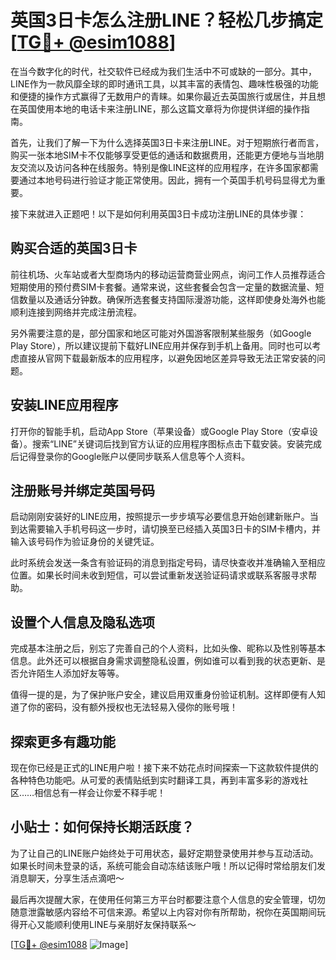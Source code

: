 # 英国3日卡怎么注册LINE？轻松几步搞定[[TG💪+ @esim1088](https://t.me/s/esim1088)]

在当今数字化的时代，社交软件已经成为我们生活中不可或缺的一部分。其中，LINE作为一款风靡全球的即时通讯工具，以其丰富的表情包、趣味性极强的功能和便捷的操作方式赢得了无数用户的青睐。如果你最近去英国旅行或居住，并且想在英国使用本地的电话卡来注册LINE，那么这篇文章将为你提供详细的操作指南。

首先，让我们了解一下为什么选择英国3日卡来注册LINE。对于短期旅行者而言，购买一张本地SIM卡不仅能够享受更低的通话和数据费用，还能更方便地与当地朋友交流以及访问各种在线服务。特别是像LINE这样的应用程序，在许多国家都需要通过本地号码进行验证才能正常使用。因此，拥有一个英国手机号码显得尤为重要。

接下来就进入正题吧！以下是如何利用英国3日卡成功注册LINE的具体步骤：

## 购买合适的英国3日卡

前往机场、火车站或者大型商场内的移动运营商营业网点，询问工作人员推荐适合短期使用的预付费SIM卡套餐。通常来说，这些套餐会包含一定量的数据流量、短信数量以及通话分钟数。确保所选套餐支持国际漫游功能，这样即使身处海外也能顺利连接到网络并完成注册流程。

另外需要注意的是，部分国家和地区可能对外国游客限制某些服务（如Google Play Store），所以建议提前下载好LINE应用并保存到手机上备用。同时也可以考虑直接从官网下载最新版本的应用程序，以避免因地区差异导致无法正常安装的问题。

## 安装LINE应用程序

打开你的智能手机，启动App Store（苹果设备）或Google Play Store（安卓设备）。搜索“LINE”关键词后找到官方认证的应用程序图标点击下载安装。安装完成后记得登录你的Google账户以便同步联系人信息等个人资料。

## 注册账号并绑定英国号码

启动刚刚安装好的LINE应用，按照提示一步步填写必要信息开始创建新账户。当到达需要输入手机号码这一步时，请切换至已经插入英国3日卡的SIM卡槽内，并输入该号码作为验证身份的关键凭证。

此时系统会发送一条含有验证码的消息到指定号码，请尽快查收并准确输入至相应位置。如果长时间未收到短信，可以尝试重新发送验证码请求或联系客服寻求帮助。

## 设置个人信息及隐私选项

完成基本注册之后，别忘了完善自己的个人资料，比如头像、昵称以及性别等基本信息。此外还可以根据自身需求调整隐私设置，例如谁可以看到我的状态更新、是否允许陌生人添加好友等等。

值得一提的是，为了保护账户安全，建议启用双重身份验证机制。这样即便有人知道了你的密码，没有额外授权也无法轻易入侵你的账号哦！

## 探索更多有趣功能

现在你已经是正式的LINE用户啦！接下来不妨花点时间探索一下这款软件提供的各种特色功能吧。从可爱的表情贴纸到实时翻译工具，再到丰富多彩的游戏社区……相信总有一样会让你爱不释手呢！

## 小贴士：如何保持长期活跃度？

为了让自己的LINE账户始终处于可用状态，最好定期登录使用并参与互动活动。如果长时间未登录的话，系统可能会自动冻结该账户哦！所以记得时常给朋友们发消息聊天，分享生活点滴吧～

最后再次提醒大家，在使用任何第三方平台时都要注意个人信息的安全管理，切勿随意泄露敏感内容给不可信来源。希望以上内容对你有所帮助，祝你在英国期间玩得开心又能顺利使用LINE与亲朋好友保持联系～ 

[[TG💪+ @esim1088](https://t.me/s/esim1088) ![Image](https://i.postimg.cc/4NQfJmqS/Snipaste-2025-05-13-00-14-12.png)]